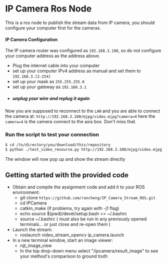 # IP Camera Ros Node


This is a ros node to publish the stream data from IP camera, you should configure your computer first for the cameras.



#### IP Camera Configuration
The IP camera router was configured as `192.168.3.100`, so do not configure your computer address as the address above.
  - Plug the internet cable into your computer
  - set up your computer IPv4 address as manual and set them to `192.168.3.[2-254]`
  - set up your mask as `255.255.255.0`
  - set up your gateway as `192.168.3.1`
  - ##### unplug your wire and replug it again
Now you are supposed to reconnect to the `LAN` and you are able to connect the camera at:
`http://192.168.3.100/mjpg/video.mjpg?camera=4`
here the `camera=4` is the camera connect to the axis box. Don't miss that.

### Run the script to test your connection
```sh
$ cd /to/directory/you/download/this/repository
$ python ./test_video_resource.py http://192.168.3.100/mjpg/video.mjpg?camera=4
```
The window will now pop up and show the stream directly

## Getting started with the provided code 

- Obtain and compile the assignment code and add it to your ROS environment: 
  - git clone `https://github.com/rancheng/IP_Camera_Stream_ROS.git`
  - cd IPCamera 
  - catkin_make (if problems, try again with -j1 flag)
  - echo source $(pwd)/devel/setup.bash >> ~/.bashrc 
  - source ~/.bashrc  ( must also be run in any previously opened terminals... or just close and re-open them )
- Launch the stream:
  - roslaunch video_stream_opencv ip_camera.launch
- In a new terminal window, start an image viewer:
  - rqt_image_view
  - In the top drop-down menu select "/ipcamera/result_image" to see your method's comparison to ground truth

